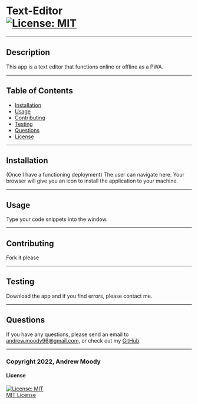 # Text-Editor <br> [![License: MIT](https://img.shields.io/badge/License-MIT-yellow.svg)](https://opensource.org/licenses/MIT)
---

## Description

This app is a text editor that functions online or offline as a PWA.

---
## Table of Contents

- [Installation](#installation)
- [Usage](#usage)
- [Contributing](#contributing)
- [Testing](#testing)
- [Questions](#questions)
- [License](#license)

---
## Installation

(Once I have a functioning deployment) The user can navigate here. Your browser will give you an icon to install the application to your machine.

---
## Usage

Type your code snippets into the window.

---
## Contributing

Fork it please

---
## Testing

Download the app and if you find errors, please contact me.

---
## Questions

If you have any questions, please send an email to <andrew.moody96@gmail.com>, or check out my [GitHub](https://github.com/andrewmoody96).

---
### Copyright 2022, Andrew Moody<br>
  #### License
  [![License: MIT](https://img.shields.io/badge/License-MIT-yellow.svg)](https://opensource.org/licenses/MIT)
  <br>
  [MIT License](https://opensource.org/licenses/MIT)